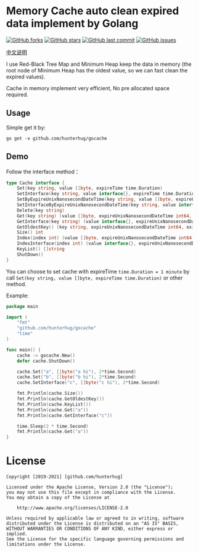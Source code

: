# Memory Cache auto clean expired data implement by Golang

[![GitHub forks](https://img.shields.io/github/forks/hunterhug/gocache.svg?style=social&label=Forks)](https://github.com/hunterhug/gocache/network)
[![GitHub stars](https://img.shields.io/github/stars/hunterhug/gocache.svg?style=social&label=Stars)](https://github.com/hunterhug/gocache/stargazers)
[![GitHub last commit](https://img.shields.io/github/last-commit/hunterhug/gocache.svg)](https://github.com/hunterhug/gocache)
[![GitHub issues](https://img.shields.io/github/issues/hunterhug/gocache.svg)](https://github.com/hunterhug/gocache/issues)

[中文说明](/README_ZH.md)

I use Red-Black Tree Map and Minimum Heap keep the data in memory (the root node of Minimum Heap has the oldest value, so we can fast clean the expired values).

Cache in memory implement very efficient, No pre allocated space required.

## Usage

Simple get it by:

```
go get -v github.com/hunterhug/gocache
```

## Demo

Follow the interface method：

```go
type Cache interface {
    Set(key string, value []byte, expireTime time.Duration)
    SetInterface(key string, value interface{}, expireTime time.Duration)
    SetByExpireUnixNanosecondDateTime(key string, value []byte, expireUnixNanosecondDateTime int64)
    SetInterfaceByExpireUnixNanosecondDateTime(key string, value interface{}, expireUnixNanosecondDateTime int64)
    Delete(key string)
    Get(key string) (value []byte, expireUnixNanosecondDateTime int64, exist bool)
    GetInterface(key string) (value interface{}, expireUnixNanosecondDateTime int64, exist bool)
    GetOldestKey() (key string, expireUnixNanosecondDateTime int64, exist bool)
    Size() int
    Index(index int) (value []byte, expireUnixNanosecondDateTime int64, exist bool)
    IndexInterface(index int) (value interface{}, expireUnixNanosecondDateTime int64, exist bool)
    KeyList() []string
    ShutDown()
}
```

You can choose to set cache with expireTime `time.Duration = 1 minute` by call `Set(key string, value []byte, expireTime time.Duration)` or other method.

Example:

```go
package main

import (
	"fmt"
	"github.com/hunterhug/gocache"
	"time"
)

func main() {
	cache := gocache.New()
	defer cache.ShutDown()

	cache.Set("a", []byte("a hi"), 2*time.Second)
	cache.Set("b", []byte("b hi"), 2*time.Second)
	cache.SetInterface("c", []byte("c hi"), 2*time.Second)

	fmt.Println(cache.Size())
	fmt.Println(cache.GetOldestKey())
	fmt.Println(cache.KeyList())
	fmt.Println(cache.Get("a"))
	fmt.Println(cache.GetInterface("c"))

	time.Sleep(2 * time.Second)
	fmt.Println(cache.Get("a"))
}
```

# License

```
Copyright [2019-2021] [github.com/hunterhug]

Licensed under the Apache License, Version 2.0 (the "License");
you may not use this file except in compliance with the License.
You may obtain a copy of the License at

    http://www.apache.org/licenses/LICENSE-2.0

Unless required by applicable law or agreed to in writing, software
distributed under the License is distributed on an "AS IS" BASIS,
WITHOUT WARRANTIES OR CONDITIONS OF ANY KIND, either express or implied.
See the License for the specific language governing permissions and
limitations under the License.
```